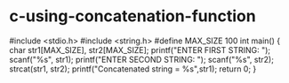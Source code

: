 # c-using-concatenation-function
#include <stdio.h>
#include <string.h>
#define MAX_SIZE 100
int main()
{
  char str1[MAX_SIZE], str2[MAX_SIZE];
  printf("ENTER FIRST STRING:  ");
  scanf("%s", str1);
  printf("ENTER SECOND STRING: ");
  scanf("%s", str2);
  strcat(str1, str2);
  printf("Concatenated string = %s",str1);
  return 0;
}
